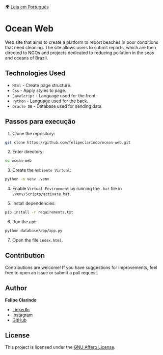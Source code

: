 🌍 [Leia em Português](README.pt-BR.md)

# Ocean Web

Web site that aims to create a platform to report beaches in poor conditions that need cleaning. The site allows users to submit reports, which are then directed to NGOs and projects dedicated to reducing pollution in the seas and oceans of Brazil.

## Technologies Used

- `Html` - Create page structure.
- `Css` - Apply styles to page.
- `JavaScript` - Language used for the front.
- `Python` - Language used for the back.
- `Oracle DB` - Database used for sending data.

## Passos para execução

1. Clone the repository:

```bash
git clone https://github.com/felipeclarindo/ocean-web.git
```

2. Enter directory:

```bash
cd ocean-web
```

3. Create the `Ambiente Virtual`:

```bash
python -m venv .venv
```

4. Enable `Virtual Environment` by running the `.bat` file in `.venv/Scripts/activate.bat`.

5. Install dependencies:

```bash
pip install -r requirements.txt
```

6. Run the api:

```bash
python database/app/app.py
```

7. Open the file `index.html`.

## Contribution

Contributions are welcome! If you have suggestions for improvements, feel free to open an issue or submit a pull request.

## Author

**Felipe Clarindo**

- [LinkedIn](https://www.linkedin.com/in/felipeclarindo)
- [Instagram](https://www.instagram.com/lipethecoder)
- [GitHub](https://github.com/felipeclarindo)

## License

This project is licensed under the [GNU Affero License](https://www.gnu.org/licenses/agpl-3.0.html).
